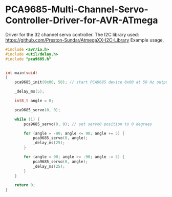 # PCA9685-Multi-Channel-Servo-Controller-Driver-for-AVR-ATmega

Driver for the 32 channel servo controller. 
The I2C library used: https://github.com/Preston-Sundar/AtmegaXX-I2C-Library
Example usage,

``` C
#include <avr/io.h>
#include <util/delay.h>
#include "pca9685.h"


int main(void)
{
    pca9685_init(0x00, 50); // start PCA9685 device 0x00 at 50 Hz output

    _delay_ms(5);

    int8_t angle = 0;

    pca9685_servo(0, 0);

    while (1) {
        pca9685_servo(0, 0); // set servo0 position to 0 degrees

        for (angle = -90; angle <= 90; angle += 5) {
            pca9685_servo(0, angle);
            _delay_ms(25);
        }

        for (angle = 90; angle >= -90; angle -= 5) {
            pca9685_servo(0, angle);
            _delay_ms(25);
        }
    }

    return 0;
}

```
